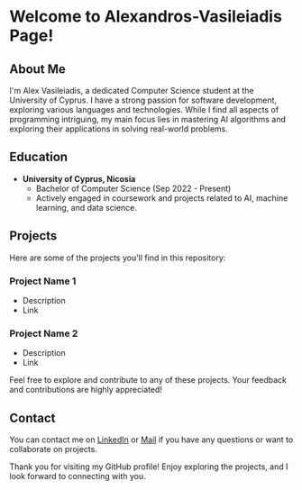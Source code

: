 # Welcome to Alexandros-Vasileiadis Page!

## About Me
I'm Alex Vasileiadis, a dedicated Computer Science student at the University of Cyprus. I have a strong passion for software development, exploring various languages and technologies. While I find all aspects of programming intriguing, my main focus lies in mastering AI algorithms and exploring their applications in solving real-world problems.

## Education 

- **University of Cyprus, Nicosia**
  - Bachelor of Computer Science (Sep 2022 - Present)
  - Actively engaged in coursework and projects related to AI, machine learning, and data science.

## Projects
Here are some of the projects you'll find in this repository:

### Project Name 1
- Description
- Link

### Project Name 2
- Description
- Link

Feel free to explore and contribute to any of these projects. Your feedback and contributions are highly appreciated!

## Contact
You can contact me on [LinkedIn](www.linkedin.com/in/alexandros-vasileiadis) or [Mail](alex.vasileiadis@icloud.com) if you have any questions or want to collaborate on projects.

Thank you for visiting my GitHub profile! Enjoy exploring the projects, and I look forward to connecting with you.
